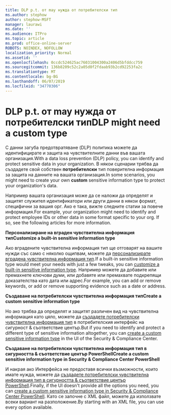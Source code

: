 ```yaml
---
title: DLP p.t. от may нужда от потребителски тип
ms.author: stephow
author: stephow-MSFT
manager: laurawi
ms.date: ''
ms.audience: ITPro
ms.topic: article
ms.prod: office-online-server
ROBOTS: NOINDEX, NOFOLLOW
localization_priority: Normal
ms.assetid: ''
ms.openlocfilehash: 0ccdc524625ac76031004300a2406d5bfddcc759
ms.sourcegitcommit: 136b8209c52c2a05d0f2fdaab93b2cd92253fa2c
ms.translationtype: MT
ms.contentlocale: bg-BG
ms.lasthandoff: 06/07/2019
ms.locfileid: "34770306"
---
```

# <a name="dlp-might-need-a-custom-type"></a><span data-ttu-id="1127c-102">DLP p.t. от may нужда от потребителски тип</span><span class="sxs-lookup"><span data-stu-id="1127c-102">DLP might need a custom type</span></span>

<span data-ttu-id="1127c-103">С данни загуба предотвратяване (DLP) политика можете да идентифицирате и защита на чувствителните данни във вашата организация.</span><span class="sxs-lookup"><span data-stu-id="1127c-103">With a data loss prevention (DLP) policy, you can identify and protect sensitive data in your organization.</span></span> <span data-ttu-id="1127c-104">В някои сценарии трябва да създадете свой собствен **потребителски** тип поверителна информация за защита на данните на вашата организация.</span><span class="sxs-lookup"><span data-stu-id="1127c-104">In some scenarios, you might need to create your own **custom** sensitive information type to protect your organization's data.</span></span>

<span data-ttu-id="1127c-105">Например вашата организация може да се наложи да определят и защитят служител идентификатори или други данни в някои формат, специфични за вашия орг. Ако е така, вижте следните статии за повече информация.</span><span class="sxs-lookup"><span data-stu-id="1127c-105">For example, your organization might need to identify and protect employee IDs or other data in some format specific to your org. If so, see the following articles for more information.</span></span> 
  
 <span data-ttu-id="1127c-106">**Персонализиране на вграден чувствителна информация тип**</span><span class="sxs-lookup"><span data-stu-id="1127c-106">**Customize a built-in sensitive information type**</span></span>
  
<span data-ttu-id="1127c-107">Ако вградените чувствителна информация тип ще отговарят на вашите нужди със само с няколко ощипвам, можете да [персонализирате вградена чувствителна информация тип](https://docs.microsoft.com/office365/securitycompliance/customize-a-built-in-sensitive-information-type).</span><span class="sxs-lookup"><span data-stu-id="1127c-107">If a built-in sensitive information type would meet your needs with just a few tweaks, you can [customize a built-in sensitive information type](https://docs.microsoft.com/office365/securitycompliance/customize-a-built-in-sensitive-information-type).</span></span> <span data-ttu-id="1127c-108">Например можете да добавите или премахнете ключови думи, или добавяте или премахвате подкрепящи доказателства като дата или адрес.</span><span class="sxs-lookup"><span data-stu-id="1127c-108">For example, you can add or remove keywords, or add or remove supporting evidence such as a date or address.</span></span>
  
 <span data-ttu-id="1127c-109">**Създаване на потребителски чувствителна информация тип**</span><span class="sxs-lookup"><span data-stu-id="1127c-109">**Create a custom sensitive information type**</span></span>
  
<span data-ttu-id="1127c-110">Но ако трябва да определят и защитят различен вид на чувствителна информация като цяло, можете да [създадете потребителски чувствителна информация тип](https://docs.microsoft.com/office365/securitycompliance/create-a-custom-sensitive-information-type) в потребителския интерфейс на сигурност & съответствие център.</span><span class="sxs-lookup"><span data-stu-id="1127c-110">But if you need to identify and protect a different type of sensitive information altogether, you can [create a custom sensitive information type](https://docs.microsoft.com/office365/securitycompliance/create-a-custom-sensitive-information-type) in the UI of the Security & Compliance Center.</span></span> 
  
<span data-ttu-id="1127c-111">**Създаване на потребителски чувствителна информация тип в сигурността & съответствие център PowerShell**</span><span class="sxs-lookup"><span data-stu-id="1127c-111">**Create a custom sensitive information type in Security & Compliance Center PowerShell**</span></span>

<span data-ttu-id="1127c-112">И накрая ако Интерфейса не предоставя всички възможности, които имате нужда, можете да [създадете потребителски чувствителна информация тип в сигурността & съответствие център PowerShell](https://docs.microsoft.com/office365/securitycompliance/create-a-custom-sensitive-information-type-in-scc-powershell).</span><span class="sxs-lookup"><span data-stu-id="1127c-112">Finally, if the UI doesn't provide all the options you need, you can [create a custom sensitive information type in Security & Compliance Center PowerShell](https://docs.microsoft.com/office365/securitycompliance/create-a-custom-sensitive-information-type-in-scc-powershell).</span></span> <span data-ttu-id="1127c-113">Като се започне с XML файл, можете да използвате всеки вариант на разположение.</span><span class="sxs-lookup"><span data-stu-id="1127c-113">By starting with an XML file, you can use every option available.</span></span>

    
